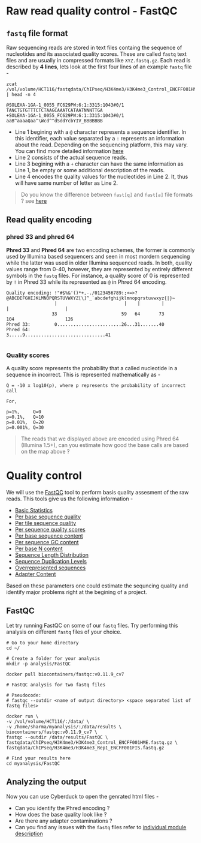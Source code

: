 # Raw read quality control - FastQC

## `fastq` file format
Raw sequencing reads are stored in text files containg the sequence of nucleotides and its associated quality scores. These are called `fastq` text files and are usually in compressed formats like `XYZ.fastq.gz`. Each read is described by **4 lines**, lets look at the first four lines of an example `fastq` file -

```
zcat /vol/volume/HCT116/fastqdata/ChIPseq/H3K4me3/H3K4me3_Control_ENCFF001HME.fastq.gz | head -n 4

@SOLEXA-1GA-1_0055_FC629PW:6:1:3315:1043#0/1
TANCTGTGTTTCTCTAAGCAAATCATAATNNNTTGA
+SOLEXA-1GA-1_0055_FC629PW:6:1:3315:1043#0/1
aaB^aaaaQaa^\Wcd^^dSddYcbYIV_BBBBBBB

```

- Line 1 begining with a `@` character represents a sequence identifier. In this identifier, each value separated by a `:` represents an information about the read. Depending on the sequencing platform, this may vary. You can find more detailed information [here](https://en.wikipedia.org/wiki/FASTQ_format)
- Line 2 consists of the actual sequence reads. 
- Line 3 begining with a `+` character can have the same information as Line 1, be empty or some additional description of the reads.
- Line 4 encodes the quality values for the nucleotides in Line 2. It, thus will have same number of letter as Line 2.

> Do you know the difference between `fast[q]` and `fast[a]` file formats ? see [here](https://en.wikipedia.org/wiki/FASTA_format)

## Read quality encoding

### phred 33 and phred 64

**Phred 33** and **Phred 64** are two encoding schemes, the former is commonly used by Illumina based sequencers and seen in most mordern sequencing while the latter was used in older Illumina sequenced reads. In both, quality values range from 0-40, however, they are represented by entirely different symbols in the `fastq` files. For instance, a quality score of 0 is represented by `!` in Phred 33 while its represented as `@` in Phred 64 encoding.

```
Quality encoding: !"#$%&'()*+,-./0123456789:;<=>?@ABCDEFGHIJKLMNOPQRSTUVWXYZ[\]^_`abcdefghijklmnopqrstuvwxyz{|}~
                  |                         |    |        |                              |                     |
                 33                        59   64       73                            104                   126
Phred 33:         0........................26...31.......40                                
Phred 64:                                           3.....9..............................41 
                                 
```

### Quality scores

A quality score represents the probability that a called nucleotide in a sequence in incorrect. This is represented mathematically as -

```
Q = -10 x log10(p), where p represents the probability of incorrect call

For,

p=1%,     Q=0 
p=0.1%,   Q=10
p=0.01%,  Q=20 
p=0.001%, Q=30

```

> The reads that we displayed above are encoded using Phred 64 (Illumina 1.5+), can you estimate how good the base calls are based on the map above ?

# Quality control

We will use the [FastQC](https://www.bioinformatics.babraham.ac.uk/projects/fastqc/) tool to perform basis quality assesment of the raw reads. This tools give us the following information -

- [Basic Statistics](https://www.bioinformatics.babraham.ac.uk/projects/fastqc/Help/3%20Analysis%20Modules/1%20Basic%20Statistics.html)
- [Per base sequence quality](https://www.bioinformatics.babraham.ac.uk/projects/fastqc/Help/3%20Analysis%20Modules/2%20Per%20Base%20Sequence%20Quality.html)
- [Per tile sequence quality](https://www.bioinformatics.babraham.ac.uk/projects/fastqc/Help/3%20Analysis%20Modules/12%20Per%20Tile%20Sequence%20Quality.html)
- [Per sequence quality scores](https://www.bioinformatics.babraham.ac.uk/projects/fastqc/Help/3%20Analysis%20Modules/3%20Per%20Sequence%20Quality%20Scores.html)
- [Per base sequence content](https://www.bioinformatics.babraham.ac.uk/projects/fastqc/Help/3%20Analysis%20Modules/4%20Per%20Base%20Sequence%20Content.html)
- [Per sequence GC content](https://www.bioinformatics.babraham.ac.uk/projects/fastqc/Help/3%20Analysis%20Modules/5%20Per%20Sequence%20GC%20Content.html)
- [Per base N content](https://www.bioinformatics.babraham.ac.uk/projects/fastqc/Help/3%20Analysis%20Modules/6%20Per%20Base%20N%20Content.html)
- [Sequence Length Distribution](https://www.bioinformatics.babraham.ac.uk/projects/fastqc/Help/3%20Analysis%20Modules/7%20Sequence%20Length%20Distribution.html)
- [Sequence Duplication Levels](https://www.bioinformatics.babraham.ac.uk/projects/fastqc/Help/3%20Analysis%20Modules/8%20Duplicate%20Sequences.html)
- [Overrepresented sequences](https://www.bioinformatics.babraham.ac.uk/projects/fastqc/Help/3%20Analysis%20Modules/9%20Overrepresented%20Sequences.html)
- [Adapter Content](https://www.bioinformatics.babraham.ac.uk/projects/fastqc/Help/3%20Analysis%20Modules/10%20Adapter%20Content.html)

Based on these parameters one could estimate the sequncing quality and identify major problems right at the begining of a project.

## FastQC

Let try running FastQC on some of our `fastq` files. Try performing this analysis on different `fastq` files of your choice.

```
# Go to your home directory
cd ~/

# Create a folder for your analysis
mkdir -p analysis/FastQC

docker pull biocontainers/fastqc:v0.11.9_cv7

# FastQC analysis for two fastq files

# Pseudocode: 
# fastqc --outdir <name of output directory> <space separated list of fastq files>

docker run \
-v /vol/volume/HCT116/:/data/ \
-v /home/sharma/myanalysis/:/data/results \
biocontainers/fastqc:v0.11.9_cv7 \
fastqc --outdir /data/results/FastQC \
fastqdata/ChIPseq/H3K4me3/H3K4me3_Control_ENCFF001HME.fastq.gz \
fastqdata/ChIPseq/H3K4me3/H3K4me3_Rep1_ENCFF001FIS.fastq.gz 

# Find your results here
cd myanalysis/FastQC
```

## Analyzing the output

Now you can use Cyberduck to open the genrated html files -

- Can you identify the Phred encoding ?
- How does the base quality look like ?
- Are there any adapter contaminations ?
- Can you find any issues with the `fastq` files refer to [individual module description](#quality-control)
